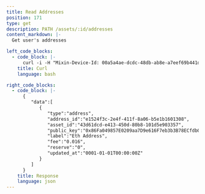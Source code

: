 ```yaml
---
title: Read Addresses
position: 171
type: get
description: PATH /assets/:id/addresses
content_markdown: |-
  Get user's addresses

left_code_blocks:
  - code_block: |-
      curl -i -H "Mixin-Device-Id: 00a5a4ae-dcdc-48db-ab8e-a7eef69b441d" -H "Content-Type: application/json" -H "Authorization: Bearer eyJhbGciOiJSUzUxMiIsInR5cCI6IkpXVCJ9.eyJleHAiOjE1MzMxMTY2MTUsImlhdCI6MTUyNTM0MDYxNSwianRpIjoiYjI2YTdlZTMtMzNlZi00OGVjLTljMjgtZjQ1YTg0MTc0MWYyIiwic2lkIjoiYTM0YzA3YTktNzU1ZC00YjU0LTk0YzUtZTQ1ZTlhMmRkNDNlIiwic2lnIjoiNzllZWZmZmI2M2IzOTU0NDhjOWMzZjEzMWNhMjM4ZWEzYzFhOTQ4OTk2NzBhYWU3MDcxODQ0Zjg4OTE3MDJhZSIsInVpZCI6IjA2YWVkMWUzLWJkNzctNGE1OS05OTFhLTViYjVhZTZmYmIwOSJ9.hmMaj8JQrZAjBqQRyHh1qSUE7KLm8qwl2HMGsN59FNSdpfzXeX0pZt6aWg79R-jhmyLbfrGABEtu7ptUb3HN3fwbSe1k5_FnxP9pgpxJv3uJu6NJG5iS4d0X6IM58dfwNTmQjR2w9y88inmGhc7gsQ_mR1tC68ND433bPY6wg2U" "https://api.mixin.one/assets/43d61dcd-e413-450d-80b8-101d5e903357/addresses"
    title: Curl
    language: bash

right_code_blocks:
  - code_block: |-
      {  
         "data":[  
            {  
               "type":"address",
               "address_id":"e1524f3c-2e4f-411f-8a06-b5e1b1601308",
               "asset_id":"43d61dcd-e413-450d-80b8-101d5e903357",
               "public_key":"0x86Fa049857E0209aa7D9e616F7eb3b3B78ECfdb0",
               "label":"Eth Address",
               "fee":"0.016",
               "reserve":"0",
               "updated_at":"0001-01-01T00:00:00Z"
            }
         ]
      }
    title: Response
    language: json
---
```

